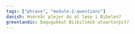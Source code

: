 ```yaml
---
tags: ["phrase", "module-2-questions"]
danish: Hvornår plejer du at læse i Bibelen?
greenlandic: Qaqugukkut Biibilimik atuartarpit?
---
```

